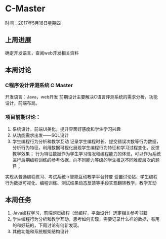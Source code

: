 # C-Master
时间：2017年5月18日星期四

## 上周进展
确定开发语言，查阅web开发相关资料
## 本周讨论
### C程序设计评测系统 C Master
开发语言：Java，web开发
前期设计主要解决C语言评测系统的需求分析，功能设计，前端布局。
### 项目前期讨论：
1. 系统设计，前端UI美化，提升界面好感度和学生学习兴趣
2. 从功能需求出发——SQL设计
3. 学生编程行为分析和教学互动
记录学生编程时长、提交错误次数等行为数据，分析行为特征，利用数据可视化展现学生编程行为特征和学习过程变化，反馈教学效果；
行为特征数据作为学生学习情况和编程能力的体现，可以作为系统进行后期编程训练的参考依据，向不同能力等级的学生推送不同难度层次的题目；

实现从普通编程练习、考试系统->智能互动教学平台转变
设置讨论帖、学生编程行为数据可视化、编程训练、测试结果动态反馈等手段实现翻转教学，教学互动

## 本周任务
1. Java编程学习，前端网页编程（弱编程，平面设计）选定相关参考书籍
2. 学生编程行为分析和教学互动，思考如何实现，需要记录什么样的数据，有用的和好玩的，下周讨论有何新发现。
3. 其他功能和系统框架结构设计
